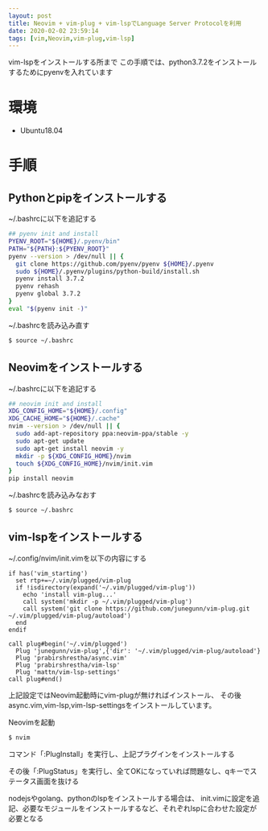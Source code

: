 ```yaml
---
layout: post
title: Neovim + vim-plug + vim-lspでLanguage Server Protocolを利用
date: 2020-02-02 23:59:14
tags: [vim,Neovim,vim-plug,vim-lsp]
---
```


vim-lspをインストールする所まで
この手順では、python3.7.2をインストールするためにpyenvを入れています

# 環境

- Ubuntu18.04

# 手順

## Pythonとpipをインストールする

~/.bashrcに以下を追記する

```bash
## pyenv init and install
PYENV_ROOT="${HOME}/.pyenv/bin"
PATH="${PATH}:${PYENV_ROOT}"
pyenv --version > /dev/null || {
  git clone https://github.com/pyenv/pyenv ${HOME}/.pyenv
  sudo ${HOME}/.pyenv/plugins/python-build/install.sh
  pyenv install 3.7.2
  pyenv rehash
  pyenv global 3.7.2
}
eval "$(pyenv init -)"
```

~/.bashrcを読み込み直す

```bash
$ source ~/.bashrc
```

## Neovimをインストールする

~/.bashrcに以下を追記する

```bash
## neovim init and install
XDG_CONFIG_HOME="${HOME}/.config"
XDG_CACHE_HOME="${HOME}/.cache"
nvim --version > /dev/null || {
  sudo add-apt-repository ppa:neovim-ppa/stable -y
  sudo apt-get update
  sudo apt-get install neovim -y
  mkdir -p ${XDG_CONFIG_HOME}/nvim
  touch ${XDG_CONFIG_HOME}/nvim/init.vim
}
pip install neovim
```

~/.bashrcを読み込みなおす
```bash
$ source ~/.bashrc
```

## vim-lspをインストールする

~/.config/nvim/init.vimを以下の内容にする

```vimscript
if has('vim_starting')
  set rtp+=~/.vim/plugged/vim-plug
  if !isdirectory(expand('~/.vim/plugged/vim-plug'))
    echo 'install vim-plug...'
    call system('mkdir -p ~/.vim/plugged/vim-plug')
    call system('git clone https://github.com/junegunn/vim-plug.git ~/.vim/plugged/vim-plug/autoload')
  end
endif

call plug#begin('~/.vim/plugged')
  Plug 'junegunn/vim-plug',{'dir': '~/.vim/plugged/vim-plug/autoload'}
  Plug 'prabirshrestha/async.vim'
  Plug 'prabirshrestha/vim-lsp'
  Plug 'mattn/vim-lsp-settings'
call plug#end()
```

上記設定ではNeovim起動時にvim-plugが無ければインストール、
その後async.vim,vim-lsp,vim-lsp-settingsをインストールしています。

Neovimを起動

```bash
$ nvim
```

コマンド「:PlugInstall」を実行し、上記プラグインをインストールする

その後「:PlugStatus」を実行し、全てOKになっていれば問題なし、qキーでステータス画面を抜ける

nodejsやgolang、pythonのlspをインストールする場合は、
init.vimに設定を追記、必要なモジュールをインストールするなど、それぞれlspに合わせた設定が必要となる

